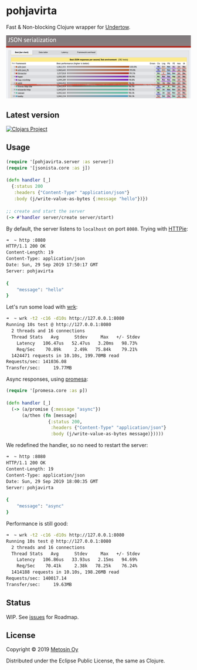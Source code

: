 # pohjavirta

Fast & Non-blocking Clojure wrapper for [Undertow](http://undertow.io/).

<a href="https://www.techempower.com/benchmarks/#section=test&runid=42f65a64-69b2-400d-b24e-20ecec9848bc&hw=ph&test=json"><img src="docs/img/tfb_json.png"></a>

## Latest version

[![Clojars Project](http://clojars.org/metosin/pohjavirta/latest-version.svg)](http://clojars.org/metosin/pohjavirta)

## Usage

```clj
(require '[pohjavirta.server :as server])
(require '[jsonista.core :as j])

(defn handler [_]
  {:status 200
   :headers {"Content-Type" "application/json"}
   :body (j/write-value-as-bytes {:message "hello"})})

;; create and start the server
(-> #'handler server/create server/start)
```

By default, the server listens to `localhost` on port `8080`. Trying with [HTTPie](https://httpie.org/):

```bash
➜  ~ http :8080
HTTP/1.1 200 OK
Content-Length: 19
Content-Type: application/json
Date: Sun, 29 Sep 2019 17:50:17 GMT
Server: pohjavirta

{
    "message": "hello"
}
```

Let's run some load with [wrk](https://github.com/wg/wrk):

```bash
➜  ~ wrk -t2 -c16 -d10s http://127.0.0.1:8080
Running 10s test @ http://127.0.0.1:8080
  2 threads and 16 connections
  Thread Stats   Avg      Stdev     Max   +/- Stdev
    Latency   106.47us   52.47us   3.20ms   98.73%
    Req/Sec    70.89k     2.49k   75.84k    79.21%
  1424471 requests in 10.10s, 199.70MB read
Requests/sec: 141036.08
Transfer/sec:     19.77MB
```

Async responses, using [promesa](http://funcool.github.io/promesa/latest/):

```clj
(require '[promesa.core :as p])

(defn handler [_]
  (-> (a/promise {:message "async"})
      (a/then (fn [message]
                {:status 200,
                 :headers {"Content-Type" "application/json"}
                 :body (j/write-value-as-bytes message)}))))
```

We redefined the handler, so no need to restart the server:

```bash
➜  ~ http :8080
HTTP/1.1 200 OK
Content-Length: 19
Content-Type: application/json
Date: Sun, 29 Sep 2019 18:00:35 GMT
Server: pohjavirta

{
    "message": "async"
}
```

Performance is still good:

```bash
➜  ~ wrk -t2 -c16 -d10s http://127.0.0.1:8080
Running 10s test @ http://127.0.0.1:8080
  2 threads and 16 connections
  Thread Stats   Avg      Stdev     Max   +/- Stdev
    Latency   106.86us   33.93us   2.15ms   94.69%
    Req/Sec    70.41k     2.38k   78.25k    76.24%
  1414188 requests in 10.10s, 198.26MB read
Requests/sec: 140017.14
Transfer/sec:     19.63MB
```

## Status

WIP. See [issues](https://github.com/metosin/pohjavirta/issues) for Roadmap.

## License

Copyright © 2019 [Metosin Oy](http://www.metosin.fi)

Distributed under the Eclipse Public License, the same as Clojure.

